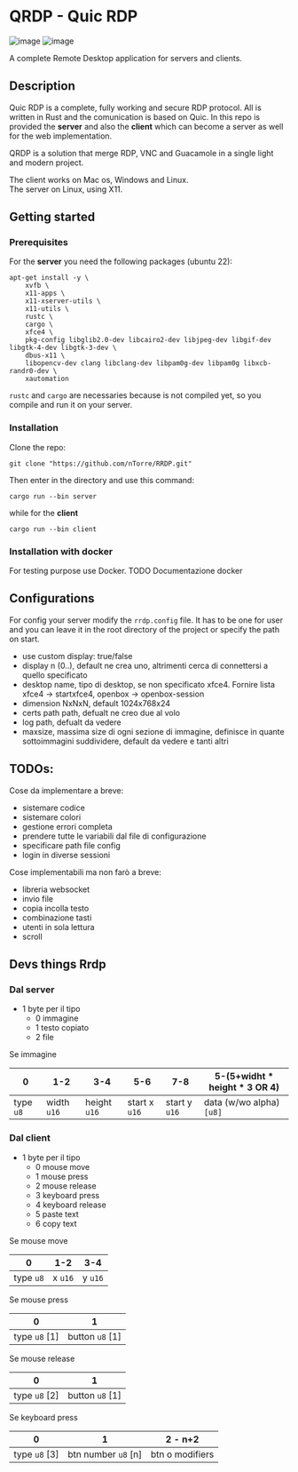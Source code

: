 # QRDP - Quic RDP

![image](https://img.shields.io/badge/Rust-000000?style=for-the-badge&logo=rust&logoColor=white)
![image](https://img.shields.io/badge/Docker-2CA5E0?style=for-the-badge&logo=docker&logoColor=white)

A complete Remote Desktop application for servers and clients.

## Description

Quic RDP is a complete, fully working and secure RDP protocol. All is written in Rust and the comunication is based on Quic. In this repo is provided the **server** and also the **client** which can become a server as well for the web implementation.

QRDP is a solution that merge RDP, VNC and Guacamole in a single light and modern project.

The client works on Mac os, Windows and Linux. \
The server on Linux, using X11.

## Getting started

### Prerequisites

For the **server** you need the following packages (ubuntu 22):
```
apt-get install -y \
    xvfb \
    x11-apps \
    x11-xserver-utils \
    x11-utils \
    rustc \
    cargo \
    xfce4 \
    pkg-config libglib2.0-dev libcairo2-dev libjpeg-dev libgif-dev libgtk-4-dev libgtk-3-dev \
    dbus-x11 \
    libopencv-dev clang libclang-dev libpam0g-dev libpam0g libxcb-randr0-dev \
    xautomation
```

`rustc` and `cargo` are necessaries because is not compiled yet, so you compile and run it on your server.

### Installation

Clone the repo:

```
git clone "https://github.com/nTorre/RRDP.git"
```

Then enter in the directory and use this command:

```
cargo run --bin server
```

while for the **client**
```
cargo run --bin client
```

### Installation with docker

For testing purpose use Docker. TODO Documentazione docker

## Configurations

For config your server modify the `rrdp.config` file. It has to be one for user and you can leave it in the root directory of the project or specify the path on start.

- use custom display: true/false
- display n (0..), default ne crea uno, altrimenti cerca di connettersi a quello specificato
- desktop name, tipo di desktop, se non specificato xfce4. Fornire lista xfce4 -> startxfce4, openbox -> openbox-session
- dimension NxNxN, default 1024x768x24
- certs path path, defualt ne creo due al volo
- log path, defualt da vedere
- maxsize, massima size di ogni sezione di immagine, definisce in quante sottoimmagini suddividere, default da vedere
e tanti altri

## TODOs:

Cose da implementare a breve:
- sistemare codice
- sistemare colori
- gestione errori completa
- prendere tutte le variabili dal file di configurazione
- specificare path file config
- login in diverse sessioni

Cose implementabili ma non farò a breve:
- libreria websocket
- invio file
- copia incolla testo
- combinazione tasti
- utenti in sola lettura
- scroll


## Devs things Rrdp
### Dal server
- 1 byte per il tipo
    - 0 immagine
    - 1 testo copiato
    - 2 file 


Se immagine

| 0    | 1-2 | 3-4 | 5-6 | 7-8| 5-(5+widht * height * 3 OR 4) |
|------|-----|-----|-|-|-|
| type `u8`| width `u16` | height `u16`| start x `u16`| start y `u16`| data (w/wo alpha) `[u8]`|


### Dal client

- 1 byte per il tipo
    - 0 mouse move
    - 1 mouse press
    - 2 mouse release
    - 3 keyboard press
    - 4 keyboard release
    - 5 paste text
    - 6 copy text

Se mouse move

| 0         | 1-2     | 3-4     |
|-----------|---------|---------|
| type `u8` | x `u16` | y `u16` |

Se mouse press

| 0             | 1               |
|---------------|-----------------|
| type `u8` [1] | button `u8` [1] |

Se mouse release

| 0             | 1               |
|---------------|-----------------|
| type `u8` [2] | button `u8` [1] |

Se keyboard press

| 0             | 1                   | 2 - n+2         |
|---------------|---------------------|-----------------|
| type `u8` [3] | btn number `u8` [n] | btn o modifiers |

